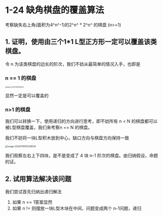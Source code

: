 # 1-24 缺角棋盘的覆盖算法

考察缺失右上角(面积为4^n^-1)的2^n^ * 2^n^ 的棋盘 (n>=1)

## 1. 证明，使用由三个1*1 L型正方形一定可以覆盖该类棋盘。

令 n 为该类棋盘的边长的阶次，我们不妨从最简单的情况入手，也即是

### n == 1 的棋盘

<img src="/Users/llonvne/Library/Application Support/typora-user-images/image-20220118100600023.png" alt="image-20220118100600023" style="zoom:30%;" />

显然一定是可以覆盖的

### n>1 的棋盘

我们可以转换一下，使用递归的方向进行思考，即不妨所有 n < N 的棋盘都可以被L型棋盘覆盖，我们来考察n == N 的棋盘。

我们不妨将一块L型积木放到中心，缺口方向与棋盘方向保持一致

<img src="/Users/llonvne/Library/Application Support/typora-user-images/image-20220118101229034.png" alt="image-20220118101229034" style="zoom:50%;" />

我们观察左右上下四块，是不是变成了 4 块 n-1 阶次的棋盘。由归纳假设，命题的证。

## 2. 试用算法解决该问题

我们尝试首先归纳出递归解法

1. 如果 n == 1答案显然
2. 如果 n != 则摆放一块L型木块在中间，问题变成两个 n-1问题，递归

